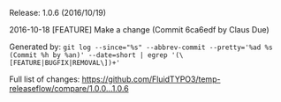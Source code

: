 Release: 1.0.6 (2016/10/19)

2016-10-18 [FEATURE] Make a change (Commit 6ca6edf by Claus Due)

Generated by: `git log --since="%s" --abbrev-commit --pretty='%ad %s (Commit %h by %an)' --date=short | egrep '(\[FEATURE|BUGFIX|REMOVAL\])+'`

Full list of changes: https://github.com/FluidTYPO3/temp-releaseflow/compare/1.0.0...1.0.6
